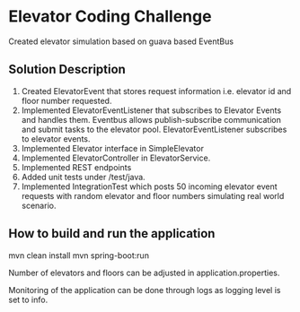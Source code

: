# Elevator Coding Challenge
Created elevator simulation based on guava based EventBus
## Solution Description
1) Created ElevatorEvent that stores request information i.e. elevator id and floor number requested.
2) Implemented ElevatorEventListener that subscribes to Elevator Events and handles them.
Eventbus allows publish-subscribe communication and submit tasks to the elevator pool. 
ElevatorEventListener subscribes to elevator events.
3) Implemented Elevator interface in SimpleElevator
4) Implemented ElevatorController in ElevatorService.
5) Implemented REST endpoints
5) Added unit tests under /test/java.
6) Implemented IntegrationTest which posts 50 incoming elevator event requests with random elevator and floor numbers simulating real world scenario.

## How to build and run the application
mvn clean install
mvn spring-boot:run

Number of elevators and floors can be adjusted in application.properties.

Monitoring of the application can be done through logs as logging level is set to info.